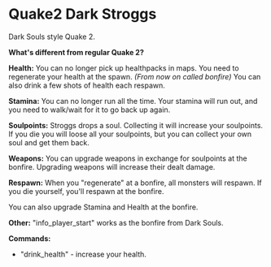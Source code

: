 # Quake2 Dark Stroggs
Dark Souls style Quake 2.

**What's different from regular Quake 2?**

**Health:** You can no longer pick up healthpacks in maps. You need to regenerate your health at the spawn. *(From now on called bonfire)*
You can also drink a few shots of health each respawn.

**Stamina:** You can no longer run all the time. Your stamina will run out, and you need to walk/wait for it to go back up again.

**Soulpoints:** Stroggs drops a soul. Collecting it will increase your soulpoints. If you die you will loose all your soulpoints, but you can collect your own soul and get them back.

**Weapons:** You can upgrade weapons in exchange for soulpoints at the bonfire. Upgrading weapons will increase their dealt damage.

**Respawn:** When you "regenerate" at a bonfire, all monsters will respawn. If you die yourself, you'll respawn at the bonfire.


You can also upgrade Stamina and Health at the bonfire.



**Other:**
"info_player_start" works as the bonfire from Dark Souls. 


**Commands:**
- "drink_health" - increase your health. 
